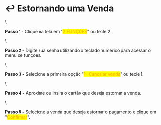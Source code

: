 # ↩️ Estornando uma Venda

\


**Passo 1 -** Clique na tela em "<mark style="color:orange;">2.FUNÇÕES</mark>" ou tecle 2.

\


**Passo 2 -** Digite sua senha utilizando o teclado numérico para acessar o menu de funções.

\


**Passo 3 -** Selecione a primeira opção "<mark style="color:orange;">1- Cancelar venda</mark>" ou tecle 1.

\


**Passo 4 -** Aproxime ou insira o cartão que deseja estornar a venda.

\


**Passo 5 -** Selecione a venda que deseja estornar o pagamento e clique em "<mark style="color:orange;">Confirmar</mark>".
